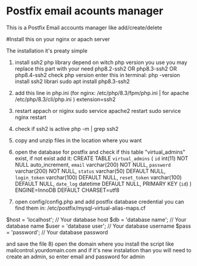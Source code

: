 # Postfix email acounts manager
This is a Postfix Email accounts manager like add/create/delete

#Install this on your nginx or apach server

The installation it's preaty simple
1) install ssh2 php library depend on witch php version you use you may replace this part with your need php8.2-ssh2 OR php8.3-ssh2 OR php8.4-ssh2
check php version enter this in terminal: php -version
install ssh2 librari
sudo apt install php8.3-ssh2
 
3) add this line in php.ini (for nginx: /etc/php/8.3/fpm/php.ini | for apache /etc/php/8.3/cli/php.ini )
extension=ssh2

4) restart appach or niginx
sudo service apache2 restart
sudo service nginx restart

5) check if ssh2 is active 
php -m | grep ssh2

5) copy and unzip files in the location where you want
6) open the database for postfix and check if this table "virtual_admins" exist, if not exist add it: 
    CREATE TABLE `virtual_admins` (
      `id` int(11) NOT NULL auto_increment,
      `email` varchar(200) NOT NULL,
      `password` varchar(200) NOT NULL,
      `status` varchar(50) DEFAULT NULL,
      `login_token` varchar(100) DEFAULT NULL,
      `reset_token` varchar(100) DEFAULT NULL,
      `date_log` datetime DEFAULT NULL,
      PRIMARY KEY (`id`) 
    ) ENGINE=InnoDB DEFAULT CHARSET=utf8


7) open config/config.php and add postfix database credential you can find them in: /etc/postfix/mysql-virtual-alias-maps.cf

$host = 'localhost'; // Your database host
$db   = 'database name'; // Your database name
$user = 'database user'; // Your database username
$pass = 'password'; // Your database password

and save the file
8) open the domain where you install the script like mailcontrol.yourdomain.com
and if it's new instalation than you will need to create an admin, so enter email and password for admin
